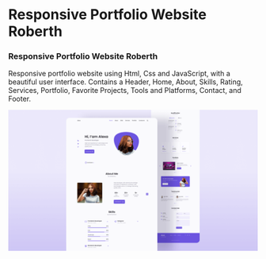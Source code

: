 # Responsive Portfolio Website Roberth

### Responsive Portfolio Website Roberth
Responsive portfolio website using Html, Css and JavaScript, with a beautiful user interface. Contains a Header, Home, About, Skills, Rating, Services, Portfolio, Favorite Projects, Tools and Platforms, Contact, and Footer.

![Resume cv](/preview.png)
